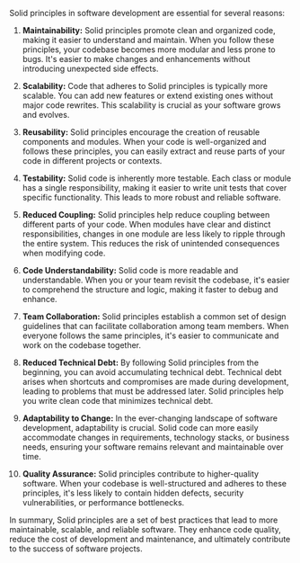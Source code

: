 Solid principles in software development are essential for several reasons:

1. **Maintainability:** Solid principles promote clean and organized code, making it easier to understand and maintain. When you follow these principles, your codebase becomes more modular and less prone to bugs. It's easier to make changes and enhancements without introducing unexpected side effects.

2. **Scalability:** Code that adheres to Solid principles is typically more scalable. You can add new features or extend existing ones without major code rewrites. This scalability is crucial as your software grows and evolves.

3. **Reusability:** Solid principles encourage the creation of reusable components and modules. When your code is well-organized and follows these principles, you can easily extract and reuse parts of your code in different projects or contexts.

4. **Testability:** Solid code is inherently more testable. Each class or module has a single responsibility, making it easier to write unit tests that cover specific functionality. This leads to more robust and reliable software.

5. **Reduced Coupling:** Solid principles help reduce coupling between different parts of your code. When modules have clear and distinct responsibilities, changes in one module are less likely to ripple through the entire system. This reduces the risk of unintended consequences when modifying code.

6. **Code Understandability:** Solid code is more readable and understandable. When you or your team revisit the codebase, it's easier to comprehend the structure and logic, making it faster to debug and enhance.

7. **Team Collaboration:** Solid principles establish a common set of design guidelines that can facilitate collaboration among team members. When everyone follows the same principles, it's easier to communicate and work on the codebase together.

8. **Reduced Technical Debt:** By following Solid principles from the beginning, you can avoid accumulating technical debt. Technical debt arises when shortcuts and compromises are made during development, leading to problems that must be addressed later. Solid principles help you write clean code that minimizes technical debt.

9. **Adaptability to Change:** In the ever-changing landscape of software development, adaptability is crucial. Solid code can more easily accommodate changes in requirements, technology stacks, or business needs, ensuring your software remains relevant and maintainable over time.

10. **Quality Assurance:** Solid principles contribute to higher-quality software. When your codebase is well-structured and adheres to these principles, it's less likely to contain hidden defects, security vulnerabilities, or performance bottlenecks.

In summary, Solid principles are a set of best practices that lead to more maintainable, scalable, and reliable software. They enhance code quality, reduce the cost of development and maintenance, and ultimately contribute to the success of software projects.
